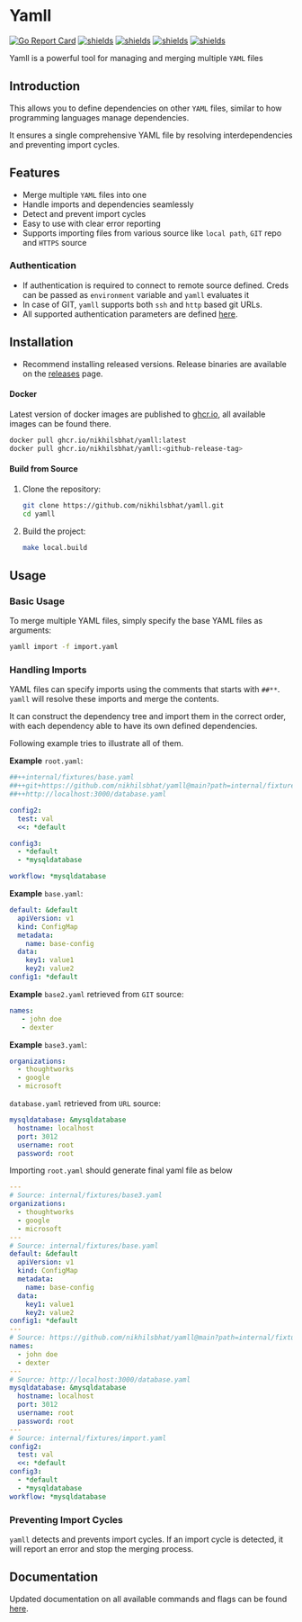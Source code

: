 # Yamll

[![Go Report Card](https://goreportcard.com/badge/github.com/nikhilsbhat/yamll)](https://goreportcard.com/report/github.com/nikhilsbhat/yamll)
[![shields](https://img.shields.io/badge/license-MIT-blue)](https://github.com/nikhilsbhat/yamll/blob/master/LICENSE)
[![shields](https://godoc.org/github.com/nikhilsbhat/yamll?status.svg)](https://godoc.org/github.com/nikhilsbhat/yamll)
[![shields](https://img.shields.io/github/v/tag/nikhilsbhat/yamll.svg)](https://github.com/nikhilsbhat/yamll/tags)
[![shields](https://img.shields.io/github/downloads/nikhilsbhat/yamll/total.svg)](https://github.com/nikhilsbhat/yamll/releases)

Yamll is a powerful tool for managing and merging multiple `YAML` files

## Introduction

This allows you to define dependencies on other `YAML` files, similar to how programming languages manage dependencies.

It ensures a single comprehensive YAML file by resolving interdependencies and preventing import cycles.

## Features

- Merge multiple `YAML` files into one
- Handle imports and dependencies seamlessly
- Detect and prevent import cycles
- Easy to use with clear error reporting
- Supports importing files from various source like `local path`, `GIT` repo and `HTTPS` source

### Authentication
- If authentication is required to connect to remote source defined. Creds can be passed as `environment` variable and `yamll` evaluates it
- In case of GIT, `yamll` supports both `ssh` and `http` based git URLs.
- All supported authentication parameters are defined [here](https://github.com/nikhilsbhat/yamll/blob/main/pkg/yamll/dependency.go#L31).

## Installation

* Recommend installing released versions. Release binaries are available on the [releases](https://github.com/nikhilsbhat/yamll/releases) page.

#### Docker

Latest version of docker images are published to [ghcr.io](https://github.com/nikhilsbhat/yamll/pkgs/container/yamll), all available images can be found there. </br>

```bash
docker pull ghcr.io/nikhilsbhat/yamll:latest
docker pull ghcr.io/nikhilsbhat/yamll:<github-release-tag>
```

#### Build from Source

1. Clone the repository:
    ```sh
    git clone https://github.com/nikhilsbhat/yamll.git
    cd yamll
    ```
2. Build the project:
    ```sh
    make local.build
    ```

## Usage

### Basic Usage

To merge multiple YAML files, simply specify the base YAML files as arguments:

```sh
yamll import -f import.yaml
```

### Handling Imports

YAML files can specify imports using the comments that starts with `##**`. `yamll` will resolve these imports and merge the contents.

It can construct the dependency tree and import them in the correct order, with each dependency able to have its own defined dependencies.

Following example tries to illustrate all of them.

**Example** `root.yaml`:

```yaml
##++internal/fixtures/base.yaml
##++git+https://github.com/nikhilsbhat/yamll@main?path=internal/fixtures/base2.yaml;{"user_name":"${GIT_USERNAME}","password":"${GITHUB_TOKEN}"}
##++http://localhost:3000/database.yaml

config2:
  test: val
  <<: *default

config3:
  - *default
  - *mysqldatabase

workflow: *mysqldatabase
```

**Example** `base.yaml`:
```yaml
default: &default
  apiVersion: v1
  kind: ConfigMap
  metadata:
    name: base-config
  data:
    key1: value1
    key2: value2
config1: *default
```

**Example** `base2.yaml` retrieved from `GIT` source:
```yaml
names:
   - john doe
   - dexter
```

**Example** `base3.yaml`:
```yaml
organizations:
  - thoughtworks
  - google
  - microsoft
```

`database.yaml` retrieved from `URL` source:
```yaml
mysqldatabase: &mysqldatabase
  hostname: localhost
  port: 3012
  username: root
  password: root
```

Importing `root.yaml` should generate final yaml file as below

```yaml
---
# Source: internal/fixtures/base3.yaml
organizations:
  - thoughtworks
  - google
  - microsoft
---
# Source: internal/fixtures/base.yaml
default: &default
  apiVersion: v1
  kind: ConfigMap
  metadata:
    name: base-config
  data:
    key1: value1
    key2: value2
config1: *default
---
# Source: https://github.com/nikhilsbhat/yamll@main?path=internal/fixtures/base2.yaml
names:
  - john doe
  - dexter
---
# Source: http://localhost:3000/database.yaml
mysqldatabase: &mysqldatabase
  hostname: localhost
  port: 3012
  username: root
  password: root
---
# Source: internal/fixtures/import.yaml
config2:
  test: val
  <<: *default
config3:
  - *default
  - *mysqldatabase
workflow: *mysqldatabase
```

### Preventing Import Cycles

`yamll` detects and prevents import cycles. If an import cycle is detected, it will report an error and stop the merging
process.

## Documentation

Updated documentation on all available commands and flags can be
found [here](https://github.com/nikhilsbhat/yamll/blob/main/docs/doc/yamll.md).